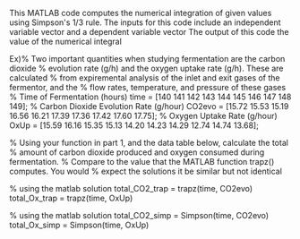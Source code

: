 This MATLAB code computes the numerical integration of given values using Simpson's 1/3 rule.
The inputs for this code include an independent variable vector and a dependent variable vector
The output of this code the value of the numerical integral

Ex)% Two important quantities when studying fermentation are the carbon dioxide
% evolution rate (g/h) and the oxygen uptake rate (g/h). These are calculated
% from expiremental analysis of the inlet and exit gases of the fermentor, and the
% flow rates, temperature, and pressure of these gases
% Time of Fermentation (hours)
time = [140 141 142 143 144 145 146 147 148 149];
% Carbon Dioxide Evolution Rate (g/hour)
CO2evo = [15.72 15.53 15.19 16.56 16.21 17.39 17.36 17.42 17.60 17.75];
% Oxygen Uptake Rate (g/hour)
OxUp = [15.59 16.16 15.35 15.13 14.20 14.23 14.29 12.74 14.74 13.68];

% Using your function in part 1, and the data table below, calculate the total
% amount of carbon dioxide produced and oxygen consumed during fermentation.
% Compare to the value that the MATLAB function trapz() computes. You would
% expect the solutions it be similar but not identical

% using the matlab solution
total_CO2_trap = trapz(time, CO2evo)
total_Ox_trap = trapz(time, OxUp)

% using the matlab solution
total_CO2_simp = Simpson(time, CO2evo)
total_Ox_simp = Simpson(time, OxUp)
